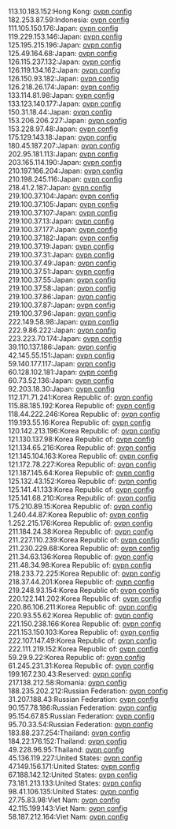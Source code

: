 113.10.183.152:Hong Kong: [ovpn config](vpn/113_10_183_152.ovpn)  
182.253.87.59:Indonesia: [ovpn config](vpn/182_253_87_59.ovpn)  
111.105.150.176:Japan: [ovpn config](vpn/111_105_150_176.ovpn)  
119.229.153.146:Japan: [ovpn config](vpn/119_229_153_146.ovpn)  
125.195.215.196:Japan: [ovpn config](vpn/125_195_215_196.ovpn)  
125.49.164.68:Japan: [ovpn config](vpn/125_49_164_68.ovpn)  
126.115.237.132:Japan: [ovpn config](vpn/126_115_237_132.ovpn)  
126.119.134.162:Japan: [ovpn config](vpn/126_119_134_162.ovpn)  
126.150.93.182:Japan: [ovpn config](vpn/126_150_93_182.ovpn)  
126.218.26.174:Japan: [ovpn config](vpn/126_218_26_174.ovpn)  
133.114.81.98:Japan: [ovpn config](vpn/133_114_81_98.ovpn)  
133.123.140.177:Japan: [ovpn config](vpn/133_123_140_177.ovpn)  
150.31.18.44:Japan: [ovpn config](vpn/150_31_18_44.ovpn)  
153.206.206.227:Japan: [ovpn config](vpn/153_206_206_227.ovpn)  
153.228.97.48:Japan: [ovpn config](vpn/153_228_97_48.ovpn)  
175.129.143.18:Japan: [ovpn config](vpn/175_129_143_18.ovpn)  
180.45.187.207:Japan: [ovpn config](vpn/180_45_187_207.ovpn)  
202.95.181.113:Japan: [ovpn config](vpn/202_95_181_113.ovpn)  
203.165.114.190:Japan: [ovpn config](vpn/203_165_114_190.ovpn)  
210.197.166.204:Japan: [ovpn config](vpn/210_197_166_204.ovpn)  
210.198.245.116:Japan: [ovpn config](vpn/210_198_245_116.ovpn)  
218.41.2.187:Japan: [ovpn config](vpn/218_41_2_187.ovpn)  
219.100.37.104:Japan: [ovpn config](vpn/219_100_37_104.ovpn)  
219.100.37.105:Japan: [ovpn config](vpn/219_100_37_105.ovpn)  
219.100.37.107:Japan: [ovpn config](vpn/219_100_37_107.ovpn)  
219.100.37.13:Japan: [ovpn config](vpn/219_100_37_13.ovpn)  
219.100.37.177:Japan: [ovpn config](vpn/219_100_37_177.ovpn)  
219.100.37.182:Japan: [ovpn config](vpn/219_100_37_182.ovpn)  
219.100.37.19:Japan: [ovpn config](vpn/219_100_37_19.ovpn)  
219.100.37.31:Japan: [ovpn config](vpn/219_100_37_31.ovpn)  
219.100.37.49:Japan: [ovpn config](vpn/219_100_37_49.ovpn)  
219.100.37.51:Japan: [ovpn config](vpn/219_100_37_51.ovpn)  
219.100.37.55:Japan: [ovpn config](vpn/219_100_37_55.ovpn)  
219.100.37.58:Japan: [ovpn config](vpn/219_100_37_58.ovpn)  
219.100.37.86:Japan: [ovpn config](vpn/219_100_37_86.ovpn)  
219.100.37.87:Japan: [ovpn config](vpn/219_100_37_87.ovpn)  
219.100.37.96:Japan: [ovpn config](vpn/219_100_37_96.ovpn)  
222.149.58.98:Japan: [ovpn config](vpn/222_149_58_98.ovpn)  
222.9.86.222:Japan: [ovpn config](vpn/222_9_86_222.ovpn)  
223.223.70.174:Japan: [ovpn config](vpn/223_223_70_174.ovpn)  
39.110.137.186:Japan: [ovpn config](vpn/39_110_137_186.ovpn)  
42.145.55.151:Japan: [ovpn config](vpn/42_145_55_151.ovpn)  
59.140.177.117:Japan: [ovpn config](vpn/59_140_177_117.ovpn)  
60.128.102.181:Japan: [ovpn config](vpn/60_128_102_181.ovpn)  
60.73.52.136:Japan: [ovpn config](vpn/60_73_52_136.ovpn)  
92.203.18.30:Japan: [ovpn config](vpn/92_203_18_30.ovpn)  
112.171.71.241:Korea Republic of: [ovpn config](vpn/112_171_71_241.ovpn)  
115.88.185.192:Korea Republic of: [ovpn config](vpn/115_88_185_192.ovpn)  
118.44.222.246:Korea Republic of: [ovpn config](vpn/118_44_222_246.ovpn)  
119.193.55.16:Korea Republic of: [ovpn config](vpn/119_193_55_16.ovpn)  
120.142.213.196:Korea Republic of: [ovpn config](vpn/120_142_213_196.ovpn)  
121.130.137.98:Korea Republic of: [ovpn config](vpn/121_130_137_98.ovpn)  
121.134.65.216:Korea Republic of: [ovpn config](vpn/121_134_65_216.ovpn)  
121.145.104.163:Korea Republic of: [ovpn config](vpn/121_145_104_163.ovpn)  
121.172.78.227:Korea Republic of: [ovpn config](vpn/121_172_78_227.ovpn)  
121.187.145.64:Korea Republic of: [ovpn config](vpn/121_187_145_64.ovpn)  
125.132.43.152:Korea Republic of: [ovpn config](vpn/125_132_43_152.ovpn)  
125.141.41.133:Korea Republic of: [ovpn config](vpn/125_141_41_133.ovpn)  
125.141.68.210:Korea Republic of: [ovpn config](vpn/125_141_68_210.ovpn)  
175.210.89.15:Korea Republic of: [ovpn config](vpn/175_210_89_15.ovpn)  
1.240.44.87:Korea Republic of: [ovpn config](vpn/1_240_44_87.ovpn)  
1.252.215.176:Korea Republic of: [ovpn config](vpn/1_252_215_176.ovpn)  
211.184.24.38:Korea Republic of: [ovpn config](vpn/211_184_24_38.ovpn)  
211.227.110.239:Korea Republic of: [ovpn config](vpn/211_227_110_239.ovpn)  
211.230.229.68:Korea Republic of: [ovpn config](vpn/211_230_229_68.ovpn)  
211.34.63.136:Korea Republic of: [ovpn config](vpn/211_34_63_136.ovpn)  
211.48.34.98:Korea Republic of: [ovpn config](vpn/211_48_34_98.ovpn)  
218.233.72.225:Korea Republic of: [ovpn config](vpn/218_233_72_225.ovpn)  
218.37.44.201:Korea Republic of: [ovpn config](vpn/218_37_44_201.ovpn)  
219.248.93.154:Korea Republic of: [ovpn config](vpn/219_248_93_154.ovpn)  
220.122.141.202:Korea Republic of: [ovpn config](vpn/220_122_141_202.ovpn)  
220.86.106.211:Korea Republic of: [ovpn config](vpn/220_86_106_211.ovpn)  
220.93.55.62:Korea Republic of: [ovpn config](vpn/220_93_55_62.ovpn)  
221.150.238.166:Korea Republic of: [ovpn config](vpn/221_150_238_166.ovpn)  
221.153.150.103:Korea Republic of: [ovpn config](vpn/221_153_150_103.ovpn)  
222.107.147.49:Korea Republic of: [ovpn config](vpn/222_107_147_49.ovpn)  
222.111.219.152:Korea Republic of: [ovpn config](vpn/222_111_219_152.ovpn)  
59.29.9.22:Korea Republic of: [ovpn config](vpn/59_29_9_22.ovpn)  
61.245.231.31:Korea Republic of: [ovpn config](vpn/61_245_231_31.ovpn)  
199.167.230.43:Reserved: [ovpn config](vpn/199_167_230_43.ovpn)  
217.138.212.58:Romania: [ovpn config](vpn/217_138_212_58.ovpn)  
188.235.202.212:Russian Federation: [ovpn config](vpn/188_235_202_212.ovpn)  
31.207.188.43:Russian Federation: [ovpn config](vpn/31_207_188_43.ovpn)  
90.157.78.186:Russian Federation: [ovpn config](vpn/90_157_78_186.ovpn)  
95.154.67.85:Russian Federation: [ovpn config](vpn/95_154_67_85.ovpn)  
95.70.33.54:Russian Federation: [ovpn config](vpn/95_70_33_54.ovpn)  
183.88.237.254:Thailand: [ovpn config](vpn/183_88_237_254.ovpn)  
184.22.176.152:Thailand: [ovpn config](vpn/184_22_176_152.ovpn)  
49.228.96.95:Thailand: [ovpn config](vpn/49_228_96_95.ovpn)  
45.136.119.227:United States: [ovpn config](vpn/45_136_119_227.ovpn)  
47.149.156.171:United States: [ovpn config](vpn/47_149_156_171.ovpn)  
67.188.142.12:United States: [ovpn config](vpn/67_188_142_12.ovpn)  
73.181.213.133:United States: [ovpn config](vpn/73_181_213_133.ovpn)  
98.41.106.135:United States: [ovpn config](vpn/98_41_106_135.ovpn)  
27.75.83.98:Viet Nam: [ovpn config](vpn/27_75_83_98.ovpn)  
42.115.199.143:Viet Nam: [ovpn config](vpn/42_115_199_143.ovpn)  
58.187.212.164:Viet Nam: [ovpn config](vpn/58_187_212_164.ovpn)  

